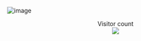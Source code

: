 ![image](https://github.com/saadeghi/saadeghi/blob/master/dino.gif)
<p align="center"> 
  Visitor count<br>
  <img src="https://profile-counter.glitch.me/lcylmhlcy/count.svg" />
</p>

<!--
**lcylmhlcy/lcylmhlcy** is a ✨ _special_ ✨ repository because its `README.md` (this file) appears on your GitHub profile.
### Hi there 👋

Here are some ideas to get you started:

- 🔭 I’m currently working on ...
- 🌱 I’m currently learning ...
- 👯 I’m looking to collaborate on ...
- 🤔 I’m looking for help with ...
- 💬 Ask me about ...
- 📫 How to reach me: ...
- 😄 Pronouns: ...
- ⚡ Fun fact: ...
-->
